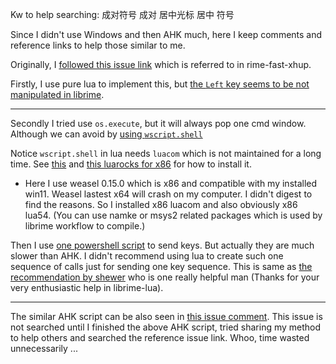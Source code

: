 Kw to help searching: 成对符号 成对 居中光标 居中 符号

Since I didn't use Windows and then AHK much, here I keep comments and reference links to help those similar to me.

Originally, I [followed this issue link](https://github.com/hchunhui/librime-lua/issues/84#issuecomment-1124694033) which is referred to in rime-fast-xhup. 

Firstly, I use pure lua to implement this, but [the `Left` key seems to be not manipulated in librime](https://github.com/hchunhui/librime-lua/issues/84#issuecomment-2044285312).

---

Secondly I tried use `os.execute`, but it will always pop one cmd window. Although we can avoid by [using `wscript.shell`](https://stackoverflow.com/a/20505107/21294350) 

Notice `wscript.shell` in lua needs `luacom` which is not maintained for a long time. See [this](https://github.com/davidm/luacom/issues/18#issuecomment-315681756) and [this luarocks for x86](https://luarocks.org/modules/sci-42ver/luacom_x86) for how to install it. 
- Here I use weasel 0.15.0 which is x86 and compatible with my installed win11. Weasel lastest x64 will crash on my computer. I didn't digest to find the reasons. So I installed x86 luacom and also obviously x86 lua54. (You can use namke or msys2 related packages which is used by librime workflow to compile.)

Then I use [one powershell script](https://superuser.com/a/1462429/1658455) to send keys. But actually they are much slower than AHK. I  didn't recommend using lua to create such one sequence of calls just for sending one key sequence. This is same as [the recommendation by shewer](https://github.com/hchunhui/librime-lua/issues/84#issuecomment-756073730) who is one really helpful man (Thanks for your very enthusiastic help in librime-lua).

---

The similar AHK script can be also seen in [this issue comment](https://github.com/rime/home/issues/485#issuecomment-653695296). This issue is not searched until I finished the above AHK script, tried sharing my method to help others and searched the reference issue link. Whoo, time wasted unnecessarily ...